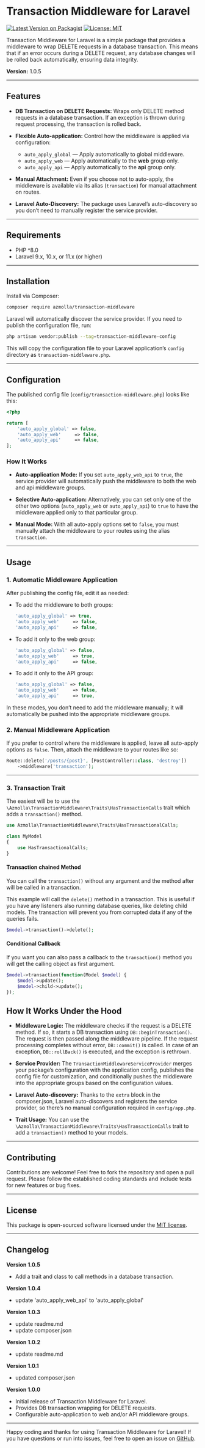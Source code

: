 # Transaction Middleware for Laravel

[![Latest Version on Packagist](https://img.shields.io/packagist/v/Azmolla/transaction-middleware.svg?style=flat-square)](https://packagist.org/packages/azmolla/transaction-middleware)
[![License: MIT](https://img.shields.io/badge/License-MIT-yellow.svg)](LICENSE)

Transaction Middleware for Laravel is a simple package that provides a middleware to wrap DELETE requests in a database transaction. This means that if an error occurs during a DELETE request, any database changes will be rolled back automatically, ensuring data integrity.

**Version:** 1.0.5

---

## Features

- **DB Transaction on DELETE Requests:**
  Wraps only DELETE method requests in a database transaction. If an exception is thrown during request processing, the transaction is rolled back.

- **Flexible Auto-application:**
  Control how the middleware is applied via configuration:
  - `auto_apply_global` — Apply automatically to global middleware.
  - `auto_apply_web` — Apply automatically to the **web** group only.
  - `auto_apply_api` — Apply automatically to the **api** group only.

- **Manual Attachment:**
  Even if you choose not to auto-apply, the middleware is available via its alias (`transaction`) for manual attachment on routes.

- **Laravel Auto-Discovery:**
  The package uses Laravel’s auto-discovery so you don’t need to manually register the service provider.

---

## Requirements

- PHP ^8.0
- Laravel 9.x, 10.x, or 11.x (or higher)

---

## Installation

Install via Composer:

```bash
composer require azmolla/transaction-middleware
```

Laravel will automatically discover the service provider. If you need to publish the configuration file, run:

```bash
php artisan vendor:publish --tag=transaction-middleware-config
```

This will copy the configuration file to your Laravel application’s `config` directory as `transaction-middleware.php`.

---

## Configuration

The published config file (`config/transaction-middleware.php`) looks like this:

```php
<?php

return [
    'auto_apply_global' => false,
    'auto_apply_web'     => false,
    'auto_apply_api'     => false,
];
```

### How It Works

- **Auto-application Mode:**
  If you set `auto_apply_web_api` to `true`, the service provider will automatically push the middleware to both the web and api middleware groups.

- **Selective Auto-application:**
  Alternatively, you can set only one of the other two options (`auto_apply_web` or `auto_apply_api`) to `true` to have the middleware applied only to that particular group.

- **Manual Mode:**
  With all auto-apply options set to `false`, you must manually attach the middleware to your routes using the alias `transaction`.

---

## Usage

### 1. Automatic Middleware Application

After publishing the config file, edit it as needed:

- To add the middleware to both groups:

  ```php
  'auto_apply_global' => true,
  'auto_apply_web'     => false,
  'auto_apply_api'     => false,
  ```

- To add it only to the web group:

  ```php
  'auto_apply_global' => false,
  'auto_apply_web'     => true,
  'auto_apply_api'     => false,
  ```

- To add it only to the API group:

  ```php
  'auto_apply_global' => false,
  'auto_apply_web'     => false,
  'auto_apply_api'     => true,
  ```

In these modes, you don’t need to add the middleware manually; it will automatically be pushed into the appropriate middleware groups.

### 2. Manual Middleware Application

If you prefer to control where the middleware is applied, leave all auto-apply options as `false`. Then, attach the middleware to your routes like so:

```php
Route::delete('/posts/{post}', [PostController::class, 'destroy'])
    ->middleware('transaction');
```

---

### 3. Transaction Trait

The easiest will be to use the `\Azmolla\TransactionMiddleware\Traits\HasTransactionCalls` trait which adds a `transaction()` method.

```php
use Azmolla\TransactionMiddleware\Traits\HasTransactionalCalls;

class MyModel
{
    use HasTransactionalCalls;
}
```

#### Transaction chained Method

You can call the `transaction()` without any argument and the method after will be called in a transaction.

This example will call the `delete()` method in a transaction.
This is useful if you have any listeners also running database queries, like deleting child models.
The transaction will prevent you from corrupted data if any of the queries fails.

```php
$model->transaction()->delete();
```

#### Conditional Callback

If you want you can also pass a callback to the `transaction()` method you will get the calling object as first argument.

```php
$model->transaction(function(Model $model) {
    $model->update();
    $model->child->update();
});
```

## How It Works Under the Hood

- **Middleware Logic:**
  The middleware checks if the request is a DELETE method. If so, it starts a DB transaction using `DB::beginTransaction()`. The request is then passed along the middleware pipeline. If the request processing completes without error, `DB::commit()` is called. In case of an exception, `DB::rollBack()` is executed, and the exception is rethrown.

- **Service Provider:**
  The `TransactionMiddlewareServiceProvider` merges your package’s configuration with the application config, publishes the config file for customization, and conditionally pushes the middleware into the appropriate groups based on the configuration values.

- **Laravel Auto-discovery:**
  Thanks to the `extra` block in the composer.json, Laravel auto-discovers and registers the service provider, so there’s no manual configuration required in `config/app.php`.

- **Trait Usage:**
  You can use the `\Azmolla\TransactionMiddleware\Traits\HasTransactionCalls` trait to add a `transaction()` method to your models.

---

## Contributing

Contributions are welcome! Feel free to fork the repository and open a pull request. Please follow the established coding standards and include tests for new features or bug fixes.

---

## License

This package is open-sourced software licensed under the [MIT license](LICENSE).

---

## Changelog

**Version 1.0.5**
- Add a trait and class to call methods in a database transaction.

**Version 1.0.4**
- update 'auto_apply_web_api' to 'auto_apply_global'

**Version 1.0.3**
- update readme.md
- update composer.json

**Version 1.0.2**
- update readme.md

**Version 1.0.1**
- updated composer.json

**Version 1.0.0**
- Initial release of Transaction Middleware for Laravel.
- Provides DB transaction wrapping for DELETE requests.
- Configurable auto-application to web and/or API middleware groups.

---

Happy coding and thanks for using Transaction Middleware for Laravel! If you have questions or run into issues, feel free to open an issue on [GitHub](https://github.com/Azmolla/transaction-middleware).